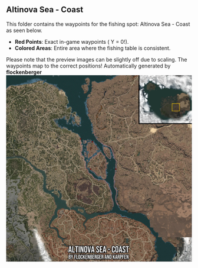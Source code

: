 ## Altinova Sea - Coast
This folder contains the waypoints for the fishing spot: Altinova Sea - Coast as seen below.

- **Red Points**: Exact in-game waypoints ( Y = 0!).
- **Colored Areas**: Entire area where the fishing table is consistent.

Please note that the preview images can be slightly off due to scaling. The waypoints map to the correct positions!
Automatically generated by **flockenberger**
![preview_Altinova Sea - Coast](./Preview.webp)
